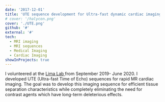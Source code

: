 ```yaml
---
date: '2017-12-01'
title: 'UTE sequence development for Ultra-fast dynamic cardiac imaging'
# cover: '/halycon.png'
cover: './UTE.png'
github: '#'
external: '#'
tech:
  - MRI imaging
  - MRI sequences
  - Medical Imaging
  - Cardiac Imaging
showInProjects: true
---
```


I volunteered at the <a href="https://www.hopkinsmedicine.org/research/labs/lima-lab"> Lima Lab </a> from September 2019- June 2020. I developed UTE (Ultra-fast Time of Echo) sequences for rapid MR cardiac imaging. The goal was to develop this imaging sequence for efficient tissue separation characteristics while completely eliminating the need for contrast agents which have long-term deleterious effects.
